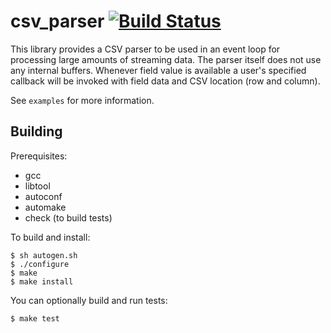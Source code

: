 csv_parser [![Build Status](https://travis-ci.org/tadasv/csv_parser.png?branch=master)](https://travis-ci.org/tadasv/csv_parser)
==========

This library provides a CSV parser to be used in an event loop for processing large amounts of streaming data.
The parser itself does not use any internal buffers. Whenever field value is available a user's specified callback
will be invoked with field data and CSV location (row and column).

See ``examples`` for more information.

Building
--------

Prerequisites:

  * gcc
  * libtool
  * autoconf
  * automake
  * check (to build tests)

To build and install:

    $ sh autogen.sh
    $ ./configure
    $ make
    $ make install
  
You can optionally build and run tests:

    $ make test
